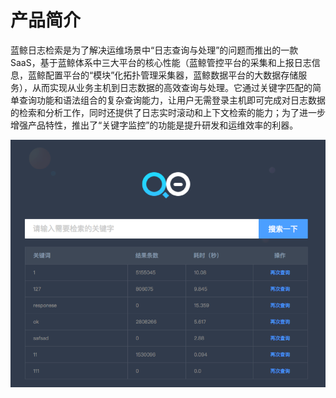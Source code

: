# 产品简介

蓝鲸日志检索是为了解决运维场景中“日志查询与处理”的问题而推出的一款 SaaS，基于蓝鲸体系中三大平台的核心性能（蓝鲸管控平台的采集和上报日志信息，蓝鲸配置平台的“模块”化拓扑管理采集器，蓝鲸数据平台的大数据存储服务），从而实现从业务主机到日志数据的高效查询与处理。它通过关键字匹配的简单查询功能和语法组合的复杂查询能力，让用户无需登录主机即可完成对日志数据的检索和分析工作，同时还提供了日志实时滚动和上下文检索的能力；为了进一步增强产品特性，推出了“关键字监控”的功能是提升研发和运维效率的利器。

![](./assets/1.png)
